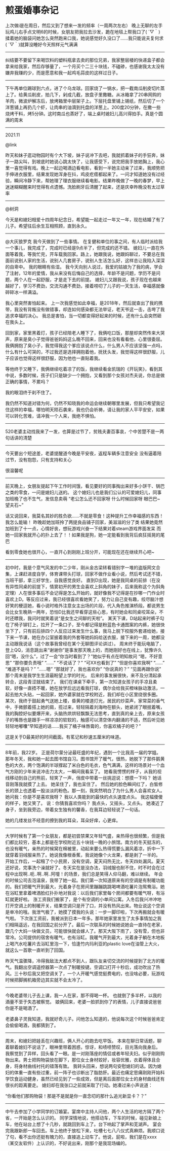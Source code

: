 

煎蛋婚事杂记
===============

上次做i是在周日，然后又到了想来一发的频率（一周两次左右）
晚上无聊的左手玩鸡儿右手点文明6的时候，女朋友把我拉去沙发，跪在地毯上帮我口了( ´▽｀)
揉着她的脑袋问她怎么突然跑来口我，她说感觉好久没口了……我只能说夫复何求( ´▽｀)就算没睡好今天照样元气满满

---



纠结要不要留下来喝饮料的塑料瓶拿去卖的那位兄弟，我家整层楼的快递盒子都会拿来给我家，然后存够量了，一个月买个二三十块钱，不磕碜，也感谢我太太没有嫌弃我赚的少，而是愿意和我一起鸡毛蒜皮的这样过日子。

---



下午再单位踢球到六点，进了个乌龙球。回家烧了一锅水，把一截南瓜削皮切片蒸上了。给黄瓜削皮，拍几下，剁成几截，放盘子里撒糖。从冰箱拿了20串网购的羊肉，微波炉解冻后，放烤箱里中层架子上。下层托盘里铺上锡纸，然后切了一个洋葱铺上再扔几个虾，让肉串的油滴到托盘的洋葱上。200度20分钟，在撒一些烧烤干料，烤5分钟。这时南瓜也蒸好了，端上桌时媳妇儿高兴得拍手。真是个圆满的周末

---



2021.11

@link

昨天和妹子逛动物园时有个大下坡，妹子说冲下去吧，我就抓着妹子的手狂奔，妹子一路尖叫，到坡底时她说心跳太快了，让我感受下，说完把我手放她胸上，我心里一喜觉得有戏。晚上一起边喝酒边看电影，看到一半她主动亲了过来，我顺势把手伸进衣服里，结果发现她浑身在抖，鸡皮疙瘩都起来了。一问才知道她没有过经验，瞬间冷静下来，帮她理了理衣服继续看电影。结果昨晚做了一晚的春梦，早上迷迷糊糊醒来时觉得有点遗憾。洗脸刷牙后清醒了起来，还是庆幸昨晚没有太过草率

---



@树洞

今天是和媳妇相爱十四周年纪念日，希望能一起走过一年又一年，现在结婚了有了儿子。希望往后余生互相照顾，直到永久。

----



@大灰狼罗克
我今天做到了一些事情。
在复健和单位的事之间，有人临时派给我一个事儿，我完成了，完成时已经是9点半了，但完成的还不错。
媳妇儿一直在外面等着我，等我忙完，开车载我回家。路上，她跟我说，她跟妈聊过，不要总在我面前说别人家的生活，说别人几套房子，说别人生活怎么好，这样总让我陷入深深的自卑中。
我的眼睛有些湿。
我今天向别人说过，我爱的姑娘为了我的病，学会了注射，12年的爱情，我从来没有后悔自己的选择，年龄不是问题，学历不是问题，两个人在一起舒服，才是走下去的前提。
媳妇儿又跟我说，孩子现在也越来越好了，学习不费劲，交流沟通不费劲，接着唠叨了儿子的一天生活，幸福感就像碎碎冰一样满溢。

我心里突然害怕起来。
上一次我感觉如此幸福，是2018年，然后就查出了我的携带，我没有背叛没有做错事，却连如何感染都无法举证，老天爷这一击，击垮了我追求幸福的决心。
我总是害怕，当一切都变得好起来的时候，还有什么会突然砸在我头上。

回到家，家里黑着灯，孩子已经陪老人睡下了，我俩吃口饭，那屋却突然传来大哭声，原来是臭小子觉得爸爸妈妈这么晚不回来，回来也没有看看他，心里很委屈。
我俩拥抱了臭小子，我觉得我这个爹应该说点什么，什么男人不应该坚强一点吗，什么有什么可哭的，不过我还是选择拥抱着他，抚抚头发，我觉得这样很舒服，儿子应该也觉得这样很舒服，因为他也一直贴着我。

等他终于又睡下，我俩继续吃着凉了的饭，我继续看金凯瑞的《开玩笑》，看到其中说，多数时候，孩子们只是缺少一个拥抱，又看到那个女孩对杰夫说，你总是做正确的事情，不累吗？

我的眼泪终于刹不住了。

我仍然不知道对错为何，仍然不知晓我的命运会继续朝哪里发展，但我只希望我记住这样的幸福，哪怕明天陨石袭来，我也仍会祈祷，请让我的家人平平安安，如果可以转化苦难，请冲我一个人来，我绝不惧怕。

---



520老婆主动找我来了一发，也算是过节了，贫贱夫妻百事哀，个中苦楚不是一两句话讲的清楚

---



今天要出个短途差，老婆提醒道今晚是平安夜，返程车辆多注意安全
没有逼着陪过节，没有抱怨，只有支持和关心

很温馨呢

----



前天晚上，女朋友提起下午工作时间饿，看见要好的同事掏出来好多小饼干、锅巴之类的零食，一问是媳妇儿送的。
这个媳妇儿也是我们公认的可爱媳妇儿，同事加班晚了也不生气，发信息卖萌
“老公怎么还不回家呀
什么时候回家呀
眼巴巴~
望夫石~”

话又说回来，我莫名其妙的胜负欲……不就是零食！这种提升工作幸福感的东西！我怎么能输！
昨晚趁她加班拎了两提良品铺子回家，美滋滋的分了类
结果她竟然加班到了十一点，心情好丧，想玩游戏兴奋一下结果对着steam游戏界面发呆
而她一回家我就开心的扑上去了！！如果我是狗，她一定能看到我背后疯狂摇晃的尾巴

看到零食她也很开心，一直开心到刚刚上班分开，可能现在还在继续开心吧~

---



初中时，我是个意气风发的中二少年，刚从金古梁转看错别字一堆的盗版网文合集，上课赶进度自学，体育课带头打球，回家不做作业看小说，然后考试还不错，当班干部，拿三好学生，自我感觉良好。
直到D出现，她是我同桌的前排（在没有异性同桌的前提下，情窦初开的男生会喜欢上斜角的妹子，后来我称这个为斜角定理）人在很多事后不会记得是怎么开始的，就好像我不记得是在抄哪一门作业时喜欢上D。等反应过来，我已经很喜欢看她笑了，努力让自己变有趣，绞尽脑汁想好笑的梗逗她，看小说时格外注意女主出场的片段，代入角色推演桥段。都说男生会比女生晚熟一两年，恐怕D比我还早看穿这些心思，有时她会和同桌咬耳朵，不时还瞟我，我问时就笑着说“是女生之间聊的天啦”。
某天下课，D站起来时裤子勾在了椅子铆钉上，拉开了一条口子，至今都记得是粉蓝色卡通图案的内裤，她很快坐下了，只有前后排四个人反应过来发生什么事，我马上脱下校服外套递给她，接下来一节课，她在办公室披着我的外套等她妈妈给送衣服，接下来的一周，她都没主动跟我说话（这个故事我曾经在某个无聊图评论讲过）。
周末终于能玩电脑了，登上QQ，消息跳出来“谢谢你”是事发那天晚上的，而她刚好也在线上，犹豫许久回“嗯，没什么”，过了一会“你当时看到了？”她似乎有点在明知故问
“嗯，不好意思”
“那你要负责哦”
“……”
“不说话了？”
“可XX也看到了”
“但是你喜欢我啊”
“……”
“难道不是吗？”
“……嗯”
“那就好了，我也喜欢你”
“你说真的？”
“见面再跟你说”
那个周末是我学生生涯最盼望上学的时光。
后来的事发展很快，来不及分清起承转合，这段青涩就结束了。
我们在课桌下牵手，第一次知道女孩子的手凉且柔软，好像一直捂不暖，她在放学后远远看我打球，偶尔会给我买橙味脉动激活，一起去拍大头贴，一起回家，她外婆家就在学校附近，我们却在小区里绕很多圈。
某次，我终于鼓起勇气送她上楼，昏黄的楼道灯光，居民的炒菜声，家常菜的香气中，手微颤着搭上她的肩，揽过来，轻轻隔着刘海吻在额头，她紧闭了眼抿着嘴，我的胸腔好似要爆开来，头脑热烘烘轻飘飘无法思考，直到真的亲上去，原来女孩子的嘴唇也是跟手一样凉凉的软软的，触感可以清空体内翻涌的不适，然后听见她轻轻地嘟囔“早知道的话……我买了橘子味唇膏的，你喜欢橘子的吧？”

这是关于D最美好的时间截面。有茗记和秒速五厘米的味道。

---



8年前，我22岁。
正是荷尔蒙分泌最旺盛的年纪，遇到一个比我高一届的学姐。
那年冬天，我和她一起去图书馆自习。图书馆开了暖气，很热，她脱下了那件鹅黄色的大衣，两个饱满的半球撑起了米白色的毛衣，色气满满，这样的场景对一个血气方刚的少年来说冲击力太大，一瞬间我看呆了。
她看我愣愣的样子，从我的视线移动到自己的熊前，轻笑了一声，俏皮中带着一丝挑逗说：想摸一下吗？
她话音刚落我就摸了上去。
她呆住了，我也呆住了。
然后她的脸色瞬间红了，白皙修长的颈上也透着一股淡淡的粉色。那一刻，我突然明白了为什么男人会喜欢女人。
她问我：你是不是喜欢我呀？
我以人类能到的最快的点头速度点头。
我这幅傻傻的样子，她又笑了。
说：你猜我喜欢你吗？
我点头，又摇头，又点头。
她凑近了身子，坐到我旁边，带着女生独有的馨香，在我耳边轻轻说了一句话。

她的几缕发丝不经意的撩到我的耳朵，耳朵好痒，心更痒。

---



大学时候有了第一个女朋友，都是初尝禁果又年轻气盛，亲热得也很频繁，但是我们都比较穷，基本上都是在学校附近五十块钱一晚的小旅馆。南方的冬天挺冻的，也没有暖气，亲热的时候窝在棉被里，动起来要么热得慌要么漏风着凉，折中一下就穿着羽绒服亲热了。她说我像根香蕉，我说她像个火龙果，都是剥了一半的。
开始工作后，一起租了个小民房，没有空调，夏天闷热无比，冬天四处漏风。夏天还好说，完事洗个澡就好了。冬天实在是没办法，羽绒服也耐不住，时不时会在过程中出现啊..呃..啊..啊..阿嚏！的场景，我们总是笑得人仰马翻，难以继续。
年会的时候公司去泡温泉，我带了她一起。我们第一次知道原来有的空调是有制暖功能的。我们把暖气开到最大，光着身子在房间里蹦蹦跳跳喝啤酒吃薯片泡鸳鸯浴。她在浴缸里拿着啤酒脸红扑扑地对我说：以后我们家里每个房间都要有暖气呀，有浴缸就更好啦。
涨工资我们搬家了，是个有空调的小单间公寓。入冬后我兴冲冲地打开空调上的制暖开关，结果空调只是开了口，并没有热风出来。物业说这个空调是单冷的哦。我泄气极了，她摸了摸我的头说：一步一脚印啦，下次再搬就会有暖气啦。
下次涨工资前，我被派到日本一年多。那年她家里发生了太多事情加之我们相隔遥远，在我回国之前分开了。最后一次联系的时候她说她会一直待在老家，跟几个大妈一块做文员，可能很快就会嫁人了。那天大阪下雨了，没有雪，但也非常冷。公司提供的宿舍有暖气，也有浴缸。我暖气开到最大，光着身子躺在木地板上喝汽水吃薯片去浴缸里泡一下，恰逢竹内玛利亚的plastic love在油管上大火，就这么一首歌一直听到了回国。

昨天气温骤降，冷得我敌法大都点不到人，跟队友亲切交流的时候提到了北方的暖气。我翻出空调遥控器第一次点了制暖按键。空调口打开十秒后，成功吹出了热风。三十秒后我又把空调关了，一个人开暖气感觉挺费电的，也没啥必要，玩游戏时候把脚搁机箱旁边其实就不会太冷了。

---



今晚老婆带儿子去上课，我一人在家，那不得喝一杯。
也就倒了多半杯，以我的酒量不至于失态被察觉。
娘俩回来，老婆一脸抓到你了的表情，儿子直接说爸爸你是不是喝酒了。

老婆鼻子灵我知道，我就好奇儿子。问他怎么知道的，他说每次这个时候爸爸肯定会偷偷喝酒，我都猜到了。

---



周末，和媳妇把娃丢在兴趣班，俩人开心的跑去吃早饭。
本来在聊日常话题，聊着聊着媳妇不说话了，眼神里带着困惑，惊讶，和啧啧赞叹，目光落向我身后。
我察觉到了异样，回头看了一眼。是一对刚落座的情侣或者年轻夫妇。似乎刚刚购物出来。男士把购物袋放在脚下，那位女士身材姣好，妆容优雅，衣着得体且合身，将身材曲线衬托的错落有致。
我转头回来，想说两句安慰媳妇的话。因为媳妇的体重一直有些过重，前一阵子也诊断出了脂肪肝。最近也痛定思痛刚刚开始科学饮食运动健身，虽然已经见到了一些成效，但是离后面那位女士的身材曲线还有很长的距离要走。
媳妇却在我张口之前就采取了行动。她凑过来小声说道：

“你看他们那购物袋！那是不是就是你一直念叨的那什么追光新显卡？？”

---



中午去参加了小学同学的订婚宴。宴席中主持人问他，两个人生活的地方隔了两个省，一开始是怎么认识的。
同学深情地说，他搭动车，下车的时候，碰见新娘上车，他在站台上想了十几秒，就跳回到车上了。台下响起了掌声和芜湖声。
宴会完我跟新郎一车回去。车上他终于放松下来，吐槽七七八八仪式真麻烦。我顺口说了句，看不出你还挺有魄力的，直接追上动车了。他说，屁啦，我们是在xxxx（某交友软件）上认识的，不好说出来，刚那个是我现场编的。